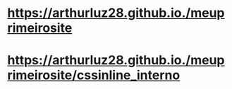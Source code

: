 # https://arthurluz28.github.io./meuprimeirosite
# https://arthurluz28.github.io./meuprimeirosite/cssinline_interno

